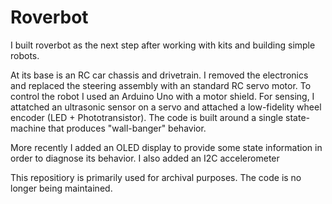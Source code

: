 # Roverbot
I built roverbot as the next step after working with kits and building simple robots.

At its base is an RC car chassis and drivetrain. I removed the electronics and replaced the steering assembly with an standard RC servo motor. To control the robot I used an Arduino Uno with a motor shield. For sensing, I attatched an ultrasonic sensor on a servo and attached a low-fidelity wheel encoder (LED + Phototransistor). The code is built around a single state-machine that produces "wall-banger" behavior.

More recently I added an OLED display to provide some state information in order
to diagnose its behavior. I also added an I2C accelerometer

This repositiory is primarily used for archival purposes. The code is no longer being maintained.
